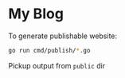 # My Blog
To generate publishable website:
```bash
go run cmd/publish/*.go
```
Pickup output from `public` dir
